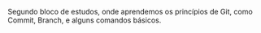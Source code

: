 Segundo bloco de estudos, onde aprendemos os princípios de Git, como Commit, Branch, e alguns comandos básicos.
